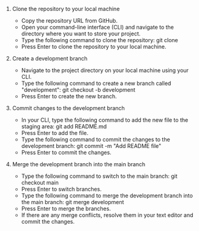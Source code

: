 1. Clone the repository to your local machine
    - Copy the repository URL from GitHub.
    - Open your command-line interface (CLI) and navigate to the directory where you want to store your project.
    - Type the following command to clone the repository: git clone <repository URL>
    - Press Enter to clone the repository to your local machine.

2. Create a development branch
    - Navigate to the project directory on your local machine using your CLI.
    - Type the following command to create a new branch called "development": git checkout -b development
    - Press Enter to create the new branch.

3. Commit changes to the development branch
    - In your CLI, type the following command to add the new file to the staging area: git add README.md
    - Press Enter to add the file.
    - Type the following command to commit the changes to the development branch: git commit -m "Add README file"
    - Press Enter to commit the changes.

4. Merge the development branch into the main branch
    - Type the following command to switch to the main branch: git checkout main
    - Press Enter to switch branches.
    - Type the following command to merge the development branch into the main branch: git merge development
    - Press Enter to merge the branches.
    - If there are any merge conflicts, resolve them in your text editor and commit the changes.